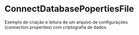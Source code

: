 # ConnectDatabasePopertiesFile
Exemplo de criação e leitura de um arquivo de configurações (connection.properties) com criptografia de dados.
